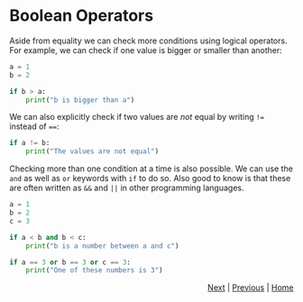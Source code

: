 # Boolean Operators

Aside from equality we can check more conditions using logical operators. For example, we can check if one value is bigger or smaller than another:
```python
a = 1
b = 2

if b > a:
    print("b is bigger than a")
```

We can also explicitly check if two values are _not_ equal by writing `!=` instead of `==`:

```python
if a != b:
    print("The values are not equal")
```

Checking more than one condition at a time is also possible. We can use the `and` as well as `or` keywords with `if` to do so. Also good to know is that these are often written as `&&` and `||` in other programming languages.

```python
a = 1
b = 2
c = 3

if a < b and b < c:
    print("b is a number between a and c")

if a == 3 or b == 3 or c == 3:
    print("One of these numbers is 3")
```

<div style="text-align: right">
<a href="loop.html">Next</a> | 
<a href="logic.html">Previous</a> | 
<a href="index.html">Home</a>
</div>